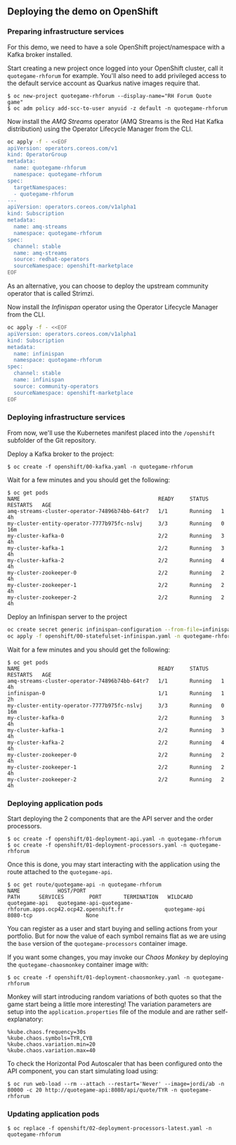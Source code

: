 
## Deploying the demo on OpenShift

### Preparing infrastructure services

For this demo, we need to have a sole OpenShift project/namespace with a Kafka broker installed.

Start creating a new project once logged into your OpenShift cluster, call it `quotegame-rhforum` for example. You'll also need to add privileged access to the default service account as Quarkus native images require that.

```
$ oc new-project quotegame-rhforum --display-name="RH Forum Quote game"
$ oc adm policy add-scc-to-user anyuid -z default -n quotegame-rhforum 
```

Now install the *AMQ Streams* operator (AMQ Streams is the Red Hat Kafka distribution) using the Operator Lifecycle Manager from the CLI.

```sh
oc apply -f - <<EOF
apiVersion: operators.coreos.com/v1
kind: OperatorGroup
metadata:
  name: quotegame-rhforum
  namespace: quotegame-rhforum
spec:
  targetNamespaces:
  - quotegame-rhforum
---
apiVersion: operators.coreos.com/v1alpha1
kind: Subscription
metadata:
  name: amq-streams
  namespace: quotegame-rhforum
spec:
  channel: stable
  name: amq-streams
  source: redhat-operators
  sourceNamespace: openshift-marketplace
EOF
```

As an alternative, you can choose to deploy the upstream community operator that is called Strimzi.

Now install the *Infinispan* operator using the Operator Lifecycle Manager from the CLI.

```sh
oc apply -f - <<EOF
apiVersion: operators.coreos.com/v1alpha1
kind: Subscription
metadata:
  name: infinispan
  namespace: quotegame-rhforum
spec:
  channel: stable
  name: infinispan
  source: community-operators
  sourceNamespace: openshift-marketplace
EOF
```

### Deploying infrastructure services

From now, we'll use the Kubernetes manifest placed into the `/openshift` subfolder of the Git repository.

Deploy a Kafka broker to the project:

```
$ oc create -f openshift/00-kafka.yaml -n quotegame-rhforum
```

Wait for a few minutes and you should get the following:

```
$ oc get pods
NAME                                            READY     STATUS    RESTARTS   AGE
amq-streams-cluster-operator-74896b74bb-64tr7   1/1       Running   1          4h
my-cluster-entity-operator-7777b975fc-nslvj     3/3       Running   0          16m
my-cluster-kafka-0                              2/2       Running   3          4h
my-cluster-kafka-1                              2/2       Running   3          4h
my-cluster-kafka-2                              2/2       Running   4          4h
my-cluster-zookeeper-0                          2/2       Running   2          4h
my-cluster-zookeeper-1                          2/2       Running   2          4h
my-cluster-zookeeper-2                          2/2       Running   2          4h
```

Deploy an Infinispan server to the project

```sh
oc create secret generic infinispan-configuration --from-file=infinispan/ -n quotegame-rhforum
oc apply -f openshift/00-statefulset-infinispan.yaml -n quotegame-rhforum
```

Wait for a few minutes and you should get the following:

```
$ oc get pods
NAME                                            READY     STATUS    RESTARTS   AGE
amq-streams-cluster-operator-74896b74bb-64tr7   1/1       Running   1          4h
infinispan-0                                    1/1       Running   1          2h
my-cluster-entity-operator-7777b975fc-nslvj     3/3       Running   0          16m
my-cluster-kafka-0                              2/2       Running   3          4h
my-cluster-kafka-1                              2/2       Running   3          4h
my-cluster-kafka-2                              2/2       Running   4          4h
my-cluster-zookeeper-0                          2/2       Running   2          4h
my-cluster-zookeeper-1                          2/2       Running   2          4h
my-cluster-zookeeper-2                          2/2       Running   2          4h
```

### Deploying application pods

Start deploying the 2 components that are the API server and the order processors.

```
$ oc create -f openshift/01-deployment-api.yaml -n quotegame-rhforum
$ oc create -f openshift/01-deployment-processors.yaml -n quotegame-rhforum
```

Once this is done, you may start interacting with the application using the route attached to the `quotegame-api`. 

```
$ oc get route/quotegame-api -n quotegame-rhforum
NAME            HOST/PORT                                                       PATH      SERVICES        PORT       TERMINATION   WILDCARD
quotegame-api   quotegame-api-quotegame-rhforum.apps.ocp42.ocp42.openshift.fr             quotegame-api   8080-tcp                 None
```

You can register as a user and start buying and selling actions from your portfolio. But for now the value of each symbol remains flat as we are using the `base` version of the `quotegame-processors` container image.

If you want some changes, you may invoke our *Chaos Monkey* by deploying the `quotegame-chaosmonkey` container image with:

```
$ oc create -f openshift/01-deployment-chaosmonkey.yaml -n quotegame-rhforum
```

Monkey will start introducing random variations of both quotes so that the game start being a little more interesting! The variation parameters are setup into the `application.properties` file of the module and are rather self-explanatory:

```
%kube.chaos.frequency=30s
%kube.chaos.symbols=TYR,CYB
%kube.chaos.variation.min=20
%kube.chaos.variation.max=40
```

To check the Horizontal Pod Autoscaler that has been configured onto the API component, you can start simulating load using:

```
$ oc run web-load --rm --attach --restart='Never' --image=jordi/ab -n 80000 -c 20 http://quotegame-api:8080/api/quote/TYR -n quotegame-rhforum
```


### Updating application pods

```
$ oc replace -f openshift/02-deployment-processors-latest.yaml -n quotegame-rhforum
```